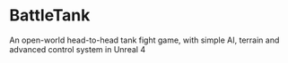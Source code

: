# BattleTank
An open-world head-to-head tank fight game, with simple AI, terrain and advanced control system in Unreal 4 
